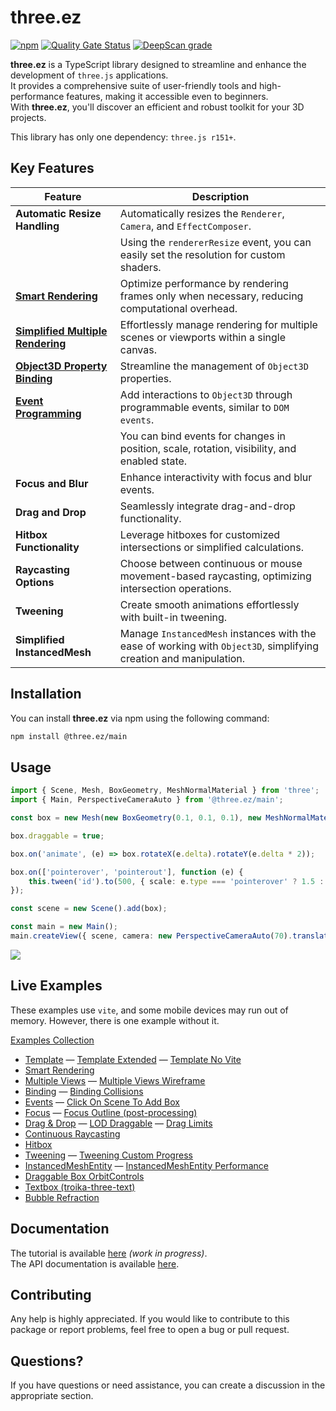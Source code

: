 # three.ez

[![npm](https://img.shields.io/npm/v/@three.ez/main)](https://www.npmjs.com/package/@three.ez/main)
[![Quality Gate Status](https://sonarcloud.io/api/project_badges/measure?project=agargaro_three.ez&metric=alert_status)](https://sonarcloud.io/summary/new_code?id=agargaro_three.ez)
[![DeepScan grade](https://deepscan.io/api/teams/21196/projects/25445/branches/796375/badge/grade.svg)](https://deepscan.io/dashboard#view=project&tid=21196&pid=25445&bid=796375)

**three.ez** is a TypeScript library designed to streamline and enhance the development of `three.js` applications. <br /> 
It provides a comprehensive suite of user-friendly tools and high-performance features, making it accessible even to beginners. <br />
With **three.ez**, you'll discover an efficient and robust toolkit for your 3D projects.

This library has only one dependency: `three.js r151+`.

## Key Features

| **Feature**                      | **Description**                                                                                   |
| -------------------------------- | ------------------------------------------------------------------------------------------------- |
| **Automatic Resize Handling**    | Automatically resizes the `Renderer`, `Camera`, and `EffectComposer`.                            |
|                                  | Using the `rendererResize` event, you can easily set the resolution for custom shaders.           |
| [**Smart Rendering**](https://agargaro.github.io/three.ez/docs/tutorial/rendering/smart-rendering)              | Optimize performance by rendering frames only when necessary, reducing computational overhead.   |
| [**Simplified Multiple Rendering**](https://agargaro.github.io/three.ez/docs/tutorial/rendering/multiple-rendering) | Effortlessly manage rendering for multiple scenes or viewports within a single canvas.           |
| [**Object3D Property Binding**](https://agargaro.github.io/three.ez/docs/tutorial/binding) | Streamline the management of `Object3D` properties.                                                |
| [**Event Programming**](https://stackblitz.com/edit/three-ez-events?file=src%2Fmain.ts) | Add interactions to `Object3D` through programmable events, similar to `DOM events`. |
|                                  | You can bind events for changes in position, scale, rotation, visibility, and enabled state.       |
| **Focus and Blur**               | Enhance interactivity with focus and blur events.                                                    |
| **Drag and Drop**                | Seamlessly integrate drag-and-drop functionality.                                                     |
| **Hitbox Functionality**         | Leverage hitboxes for customized intersections or simplified calculations.                            |
| **Raycasting Options**           | Choose between continuous or mouse movement-based raycasting, optimizing intersection operations.   |
| **Tweening**                     | Create smooth animations effortlessly with built-in tweening.                                        |
| **Simplified InstancedMesh**     | Manage `InstancedMesh` instances with the ease of working with `Object3D`, simplifying creation and manipulation. |

## Installation

You can install **three.ez** via npm using the following command:

```bash
npm install @three.ez/main
```

## Usage

```typescript
import { Scene, Mesh, BoxGeometry, MeshNormalMaterial } from 'three';
import { Main, PerspectiveCameraAuto } from '@three.ez/main';

const box = new Mesh(new BoxGeometry(0.1, 0.1, 0.1), new MeshNormalMaterial());

box.draggable = true;

box.on('animate', (e) => box.rotateX(e.delta).rotateY(e.delta * 2));

box.on(['pointerover', 'pointerout'], function (e) {
    this.tween('id').to(500, { scale: e.type === 'pointerover' ? 1.5 : 1 }, { easing: 'easeOutElastic' }).start();
});

const scene = new Scene().add(box);

const main = new Main();
main.createView({ scene, camera: new PerspectiveCameraAuto(70).translateZ(1) });
```
<a href='https://stackblitz.com/edit/three-ez-template?file=src%2Fmain.ts'>
  <img src='https://raw.githubusercontent.com/agargaro/three.ez/master/docs/static/img/demo.gif' />
</a>

## Live Examples

These examples use `vite`, and some mobile devices may run out of memory. However, there is one example without it.

[Examples Collection](https://stackblitz.com/@agargaro/collections/three-ez)

- [Template](https://stackblitz.com/edit/three-ez-template?file=src%2Fmain.ts)
— [Template Extended](https://stackblitz.com/edit/three-ez-template-extended?file=src%2Fmain.ts)
— [Template No Vite](https://stackblitz.com/edit/three-ez-template-no-vite?file=index.ts)
- [Smart Rendering](https://stackblitz.com/edit/three-ez-smart-rendering?file=src%2Fmain.ts)
- [Multiple Views](https://stackblitz.com/edit/three-ez-multiple-views?file=src%2Fmain.ts)
— [Multiple Views Wireframe](https://stackblitz.com/edit/three-ez-multiple-views-wireframe?file=src%2Fmain.ts)
- [Binding](https://stackblitz.com/edit/three-ez-binding?file=src%2Fmain.ts)
— [Binding Collisions](https://stackblitz.com/edit/three-ez-binding-collisions?file=src%2Fmain.ts)
- [Events](https://stackblitz.com/edit/three-ez-events?file=src%2Fmain.ts)
— [Click On Scene To Add Box](https://stackblitz.com/edit/three-ez-click-on-scene-to-add-box?file=src%2Fmain.ts)
- [Focus](https://stackblitz.com/edit/three-ez-focus?file=src%2Fmain.ts)
— [Focus Outline (post-processing)](https://stackblitz.com/edit/three-ez-focus-outline?file=src%2Fmain.ts)
- [Drag & Drop](https://stackblitz.com/edit/three-ez-drag-drop?file=src%2Fmain.ts)
— [LOD Draggable](https://stackblitz.com/edit/three-ez-lod-draggable?file=src%2Fmain.ts)
— [Drag Limits](https://stackblitz.com/edit/three-ez-drag-limits?file=src%2Fmain.ts)
- [Continuous Raycasting](https://stackblitz.com/edit/three-ez-continuous-raycasting?file=src%2Fmain.ts)
- [Hitbox](https://stackblitz.com/edit/three-ez-hitbox?file=src%2Fmain.ts)
- [Tweening](https://stackblitz.com/edit/three-ez-tweening?file=src%2Fmain.ts)
— [Tweening Custom Progress](https://stackblitz.com/edit/three-ez-tweening-custom-progress?file=src%2Fmain.ts)
- [InstancedMeshEntity](https://stackblitz.com/edit/three-ez-instancedmeshentity?file=src%2Fmain.ts)
— [InstancedMeshEntity Performance](https://stackblitz.com/edit/three-ez-instancedmeshentity-performance?file=src%2Fmain.ts)
- [Draggable Box OrbitControls](https://stackblitz.com/edit/three-ez-draggable-box-orbitcontrols?file=src%2Fmain.ts)
- [Textbox (troika-three-text)](https://stackblitz.com/edit/three-ez-textbox?file=src%2Fmain.ts)
- [Bubble Refraction](https://stackblitz.com/edit/three-ez-bubble-refraction?file=src%2Fmain.ts,src%2Ftext.ts,src%2Fparticles.ts,src%2Fbubble.ts,src%2FbubbleMaterial.ts,src%2Fscene.ts)

## Documentation

The tutorial is available [here](https://agargaro.github.io/three.ez/docs/tutorial) *(work in progress)*. <br />
The API documentation is available [here](https://agargaro.github.io/three.ez/docs/api). 

## Contributing

Any help is highly appreciated. If you would like to contribute to this package or report problems, feel free to open a bug or pull request.

## Questions?

If you have questions or need assistance, you can create a discussion in the appropriate section.
